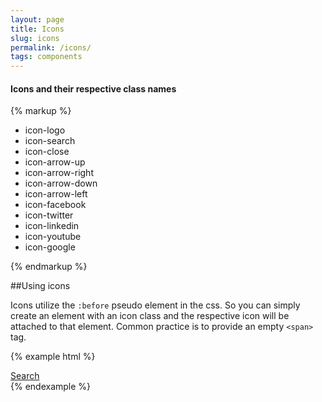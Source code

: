 ```yaml
---
layout: page
title: Icons
slug: icons
permalink: /icons/
tags: components
---
```


#### Icons and their respective class names

{% markup %}
<ul class="cgu-icon-set list-unstyled clearfix push">
    <li><span class="icon-logo"></span>icon-logo</li>
    <li><span class="icon-search"></span>icon-search</li>
    <li><span class="icon-close"></span>icon-close</li>
    <li><span class="icon-arrow-up"></span>icon-arrow-up</li>
    <li><span class="icon-arrow-right"></span>icon-arrow-right</li>
    <li><span class="icon-arrow-down"></span>icon-arrow-down</li>
    <li><span class="icon-arrow-left"></span>icon-arrow-left</li>
    <li><span class="icon-facebook"></span>icon-facebook</li>
    <li><span class="icon-twitter"></span>icon-twitter</li>
    <li><span class="icon-linkedin"></span>icon-linkedin</li>
    <li><span class="icon-youtube"></span>icon-youtube</li>
    <li><span class="icon-google"></span>icon-google</li>

</ul>
{% endmarkup %}

##Using icons

Icons utilize the `:before` pseudo element in the css. So you can simply create an element with an icon class and the respective icon will be attached to that element.
Common practice is to provide an empty `<span>` tag.

{% example html %}
<div class="h2">
    <a href="#"><span class="icon-search"></span> Search</a>
</div>
{% endexample %}
